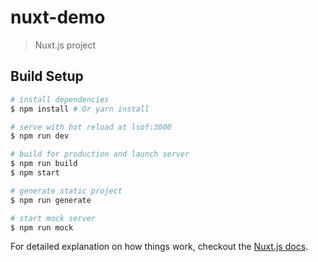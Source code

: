 # nuxt-demo

> Nuxt.js project

## Build Setup

``` bash
# install dependencies
$ npm install # Or yarn install

# serve with hot reload at lsof:3000
$ npm run dev

# build for production and launch server
$ npm run build
$ npm start

# generate static project
$ npm run generate

# start mock server
$ npm run mock
```

For detailed explanation on how things work, checkout the [Nuxt.js docs](https://github.com/nuxt/nuxt.js).
